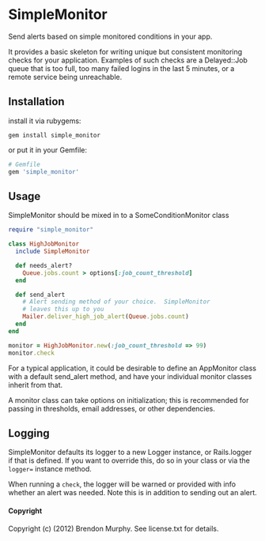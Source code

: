 SimpleMonitor
=============

Send alerts based on simple monitored conditions in your app.

It provides a basic skeleton for writing unique but consistent
monitoring checks for your application.  Examples of such checks
are a Delayed::Job queue that is too full, too many failed logins
in the last 5 minutes, or a remote service being unreachable.

Installation
------------

install it via rubygems:

```
gem install simple_monitor
```

or put it in your Gemfile:

```ruby
# Gemfile
gem 'simple_monitor'
```

Usage
-----

SimpleMonitor should be mixed in to a SomeConditionMonitor class

```ruby
require "simple_monitor"

class HighJobMonitor
  include SimpleMonitor

  def needs_alert?
    Queue.jobs.count > options[:job_count_threshold]
  end

  def send_alert
    # Alert sending method of your choice.  SimpleMonitor
    # leaves this up to you
    Mailer.deliver_high_job_alert(Queue.jobs.count)
  end
end

monitor = HighJobMonitor.new(:job_count_threshold => 99)
monitor.check
```

For a typical application, it could be desirable to define an
AppMonitor class with a default send_alert method, and have your
individual monitor classes inherit from that.

A monitor class can take options on initialization; this is recommended
for passing in thresholds, email addresses, or other dependencies.

Logging
-------

SimpleMonitor defaults its logger to a new Logger instance, or
Rails.logger if that is defined.  If you want to override this,
do so in your class or via the `logger=` instance method.

When running a `check`, the logger will be warned or provided
with info whether an alert was needed.  Note this is in addition
to sending out an alert.

#### Copyright

Copyright (c) (2012) Brendon Murphy. See license.txt for details.

